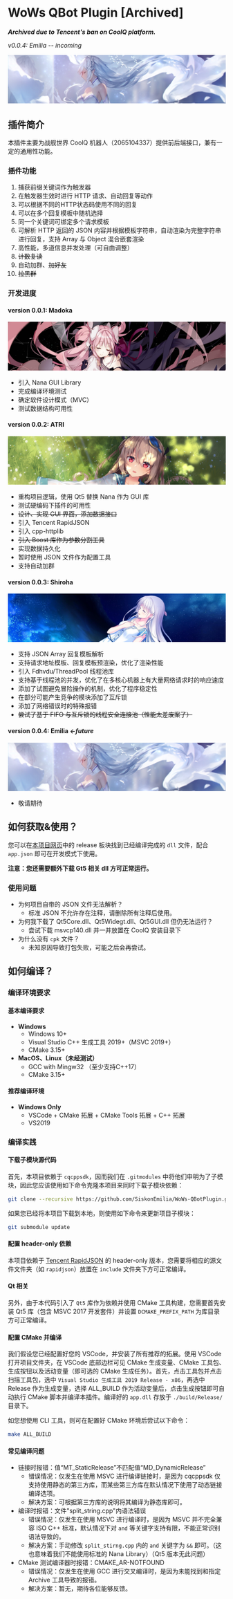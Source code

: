 # WoWs QBot Plugin [Archived]

***Archived due to Tencent's ban on CoolQ platform.***

*v0.0.4: Emilia -- incoming*

![](assets/img/0.0.4-banner.jpg)

## 插件简介

本插件主要为战舰世界 CoolQ 机器人（2065104337）提供前后端接口，兼有一定的通用性功能。

### 插件功能

1. 捕获前缀关键词作为触发器
2. 在触发器生效时进行 HTTP 请求、自动回复等动作
3. 可以根据不同的HTTP状态码使用不同的回复
4. 可以在多个回复模板中随机选择
5. 同一个关键词可绑定多个请求模板
6. 可解析 HTTP 返回的 JSON 内容并根据模板字符串，自动渲染为完整字符串进行回复，支持 Array 与 Object 混合嵌套渲染
7. 高性能，多道信息并发处理（可自由调整）
8. ~~计数复读~~
9. 自动加群、~~加好友~~
10. ~~拉黑群~~

### 开发进度

#### version 0.0.1: Madoka 

![Madoka](assets/img/0.0.1-banner.jpg)

- 引入 Nana GUI Library
- 完成编译环境测试
- 确定软件设计模式（MVC）
- 测试数据结构可用性


#### version 0.0.2: ATRI

[![ATRI](assets/img/0.0.2-banner.jpg)](https://github.com/SiskonEmilia/WoWs-QBotPlugin/releases/tag/0.0.2)

- 重构项目逻辑，使用 Qt5 替换 Nana 作为 GUI 库
- 测试硬编码下插件的可用性
- ~~设计、实现 GUI 界面，添加数据接口~~
- 引入 Tencent RapidJSON
- 引入 cpp-httplib
- ~~引入 Boost 库作为参数分割工具~~
- 实现数据持久化
- 暂时使用 JSON 文件作为配置工具
- 支持自动加群

#### version 0.0.3: Shiroha 

[![Shiroha](assets/img/0.0.3-banner.jpg)](https://github.com/SiskonEmilia/WoWs-QBotPlugin/releases/tag/0.0.3)

- 支持 JSON Array 回复模板解析
- 支持请求地址模板、回复模板预渲染，优化了渲染性能
- 引入 Fdhvdu/ThreadPool 线程池库
- 支持基于线程池的并发，优化了在多核心机器上有大量网络请求时的响应速度
- 添加了试图避免冒险操作的机制，优化了程序稳定性
- 在部分可能产生竞争的模块添加了互斥锁
- 添加了网络错误时的特殊报错
- ~~尝试了基于 FIFO 与互斥锁的线程安全连接池（性能太差废案了）~~

#### version 0.0.4: Emilia *<-future*

![](assets/img/0.0.4-banner.jpg)

- 敬请期待

## 如何获取&使用？

您可以在[本项目网页](https://github.com/SiskonEmilia/WoWs-QBotPlugin)中的 release 板块找到已经编译完成的 `dll` 文件，配合 `app.json` 即可在开发模式下使用。

**注意：您还需要额外下载 Gt5 相关 dll 方可正常运行。**

### 使用问题

- 为何项目自带的 JSON 文件无法解析？
  - 标准 JSON 不允许存在注释，请删除所有注释后使用。
- 为何我下载了 Qt5Core.dll、Qt5Widegt.dll、Qt5GUI.dll 但仍无法运行？
  - 尝试下载 msvcp140.dll 并一并放置在 CoolQ 安装目录下
- 为什么没有 `cpk` 文件？
  - 未知原因导致打包失败，可能之后会再尝试。

## 如何编译？

### 编译环境要求

#### 基本编译要求

- **Windows**
  - Windows 10+
  - Visual Studio C++ 生成工具 2019+（MSVC 2019+）
  - CMake 3.15+
- **MacOS、Linux（未经测试）**
  - GCC with Mingw32 （至少支持C++17）
  - CMake 3.15+

#### 推荐编译环境

- **Windows Only**
  - VSCode + CMake 拓展 + CMake Tools 拓展 + C++ 拓展
  - VS2019

### 编译实践

#### 下载子模块源代码

首先，本项目依赖于 `cqcppsdk`，因而我们在 `.gitmodules` 中将他们申明为了子模块，因此您应该使用如下命令克隆本项目来同时下载子模块依赖：

```bash
git clone --recursive https://github.com/SiskonEmilia/WoWs-QBotPlugin.git
```

如果您已经将本项目下载到本地，则使用如下命令来更新项目子模块：

```bash
git submodule update
```

#### 配置 header-only 依赖

本项目依赖于 [Tencent RapidJSON](https://github.com/Tencent/rapidjson) 的 header-only 版本，您需要将相应的源文件文件夹（如 `rapidjson`）放置在 `include` 文件夹下方可正常编译。

#### Qt 相关

另外，由于本代码引入了 `Qt5` 库作为依赖并使用 CMake 工具构建，您需要首先安装 Qt5 库（包含 MSVC 2017 开发套件）并设置 `DCMAKE_PREFIX_PATH` 为库目录方可正常编译。

#### 配置 CMake 并编译

我们假设您已经配置好您的 VSCode，并安装了所有推荐的拓展。使用 VSCode 打开项目文件夹，在 VSCode 底部边栏可见 CMake 生成变量、CMake 工具包、生成按钮以及活动变量（即可选的 CMake 生成任务）。首先，点击工具包并点击扫描工具包，选中 `Visual Studio 生成工具 2019 Release - x86`，再选中 Release 作为生成变量，选择 ALL_BUILD 作为活动变量后，点击生成按钮即可自动执行 CMake 脚本并编译本插件。编译好的 `app.dll` 存放于 `./build/Release/` 目录下。

如您想使用 CLI 工具，则可在配置好 CMake 环境后尝试以下命令：

```bash
make ALL_BUILD
```

#### 常见编译问题

- 链接时报错：值“MT_StaticRelease”不匹配值“MD_DynamicRelease”
  - 错误情况：仅发生在使用 MSVC 进行编译链接时，是因为 cqcppsdk 仅支持使用静态的第三方库，而某些第三方库在默认情况下使用了动态链接编译选项。
  - 解决方案：可根据第三方库的说明将其编译为静态库即可。
- 编译时报错：文件"split_string.cpp"内语法错误
  - 错误情况：仅发生在使用 MSVC 进行编译时，是因为 MSVC 并不完全兼容 ISO C++ 标准，默认情况下对 `and` 等关键字支持有限，不能正常识别语法导致的。
  - 解决方案：手动修改 `split_stirng.cpp` 内的 `and` 关键字为 `&&` 即可。（这也意味着我们不能使用标准的 Nana Library）（Qt5 版本无此问题）
- CMake 测试编译器时报错：CMAKE_AR-NOTFOUND
  - 错误情况：仅发生在使用 GCC 进行交叉编译时，是因为未能找到和指定 Archive 工具导致的报错。
  - 解决方案：暂无，期待各位能够反馈。

